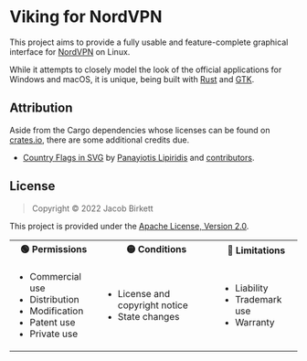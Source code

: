 # Viking for NordVPN

This project aims to provide a fully usable and feature-complete graphical interface for [NordVPN](https://nordvpn.com/) on Linux.

While it attempts to closely model the look of the official applications for Windows and macOS, it is unique, being built with [Rust](https://www.rust-lang.org/) and [GTK](https://gtk-rs.org/).

## Attribution

Aside from the Cargo dependencies whose licenses can be found on [crates.io](https://crates.io), there are some additional credits due.

- [Country Flags in SVG](https://flagicons.lipis.dev/) by [Panayiotis Lipiridis](https://lipis.dev/) and [contributors](https://github.com/lipis/flag-icons/graphs/contributors).

## License

> Copyright &copy; 2022 Jacob Birkett

This project is provided under the [Apache License, Version 2.0](https://opensource.org/licenses/Apache-2.0).

<table>
  <tr>
    <th>&#x1F7E2; Permissions</th>
    <th>&#x1F7E1; Conditions</th>
    <th>&#x1F534; Limitations</th>
  </tr>
  <tr>
    <td>
      <ul>
        <li>Commercial use</li>
        <li>Distribution</li>
        <li>Modification</li>
        <li>Patent use</li>
        <li>Private use</li>
      </ul>
    </td>
    <td>
      <ul>
        <li>License and copyright notice</li>
        <li>State changes</li>
      </ul>
    </td>
    <td>
      <ul>
        <li>Liability</li>
        <li>Trademark use</li>
        <li>Warranty</li>
      </ul>
    </td>
  </tr>
</table>
